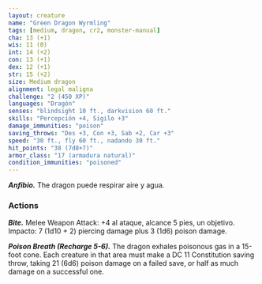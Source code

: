 ```yaml
---
layout: creature
name: "Green Dragon Wyrmling"
tags: [medium, dragon, cr2, monster-manual]
cha: 13 (+1)
wis: 11 (0)
int: 14 (+2)
con: 13 (+1)
dex: 12 (+1)
str: 15 (+2)
size: Medium dragon
alignment: legal maligna
challenge: "2 (450 XP)"
languages: "Dragón"
senses: "blindsight 10 ft., darkvision 60 ft."
skills: "Percepción +4, Sigilo +3"
damage_immunities: "poison"
saving_throws: "Des +3, Con +3, Sab +2, Car +3"
speed: "30 ft., fly 60 ft., nadando 30 ft."
hit_points: "38 (7d8+7)"
armor_class: "17 (armadura natural)"
condition_immunities: "poisoned"
---
```


***Anfibio.*** The dragon puede respirar aire y agua.

### Actions

***Bite.*** Melee Weapon Attack: +4 al ataque, alcance 5 pies, un objetivo. Impacto: 7 (1d10 + 2) piercing damage plus 3 (1d6) poison damage.

***Poison Breath (Recharge 5-6).*** The dragon exhales poisonous gas in a 15-foot cone. Each creature in that area must make a DC 11 Constitution saving throw, taking 21 (6d6) poison damage on a failed save, or half as much damage on a successful one.